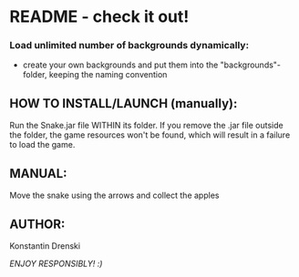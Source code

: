 # README - check it out!

### Load unlimited number of backgrounds dynamically:
- create your own backgrounds and put them into the "backgrounds"-folder, keeping the naming convention

## HOW TO INSTALL/LAUNCH (manually):

Run the Snake.jar file WITHIN its folder. If you remove the .jar file outside the folder, the game resources won't be found, which will result in a failure to load the game.

## MANUAL: 

Move the snake using the arrows and collect the apples


## AUTHOR: 

Konstantin Drenski


*ENJOY RESPONSIBLY! :)*